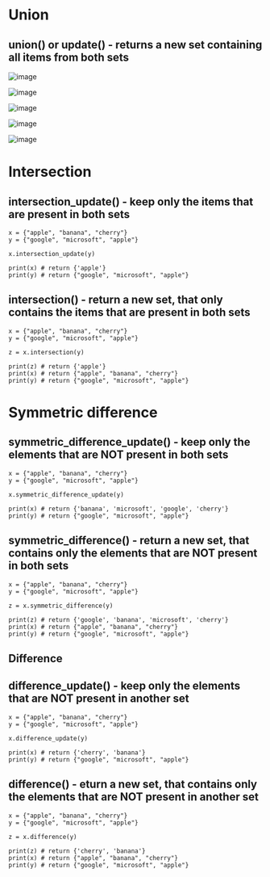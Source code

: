 # Union

## union() or update() - returns a new set containing all items from both sets

![image](https://user-images.githubusercontent.com/60442877/226116474-8a394433-eedf-4351-ab5d-3d16d275623c.png)

![image](https://user-images.githubusercontent.com/60442877/226116478-75fb1b05-34c4-47b9-babf-c5fce42b4d26.png)

![image](https://user-images.githubusercontent.com/60442877/226116492-9d8570db-4459-43dc-8bef-24e33fcc55a0.png)

![image](https://user-images.githubusercontent.com/60442877/226116498-088c55ed-64ea-4885-992f-0ac02ffbc3d6.png)

![image](https://user-images.githubusercontent.com/60442877/226116505-8d9c4c85-7054-4edc-b944-b7dcee4b3a7f.png)

# Intersection

## intersection_update() - keep only the items that are present in both sets

    x = {"apple", "banana", "cherry"}
    y = {"google", "microsoft", "apple"}

    x.intersection_update(y)

    print(x) # return {'apple'}
    print(y) # return {"google", "microsoft", "apple"}

## intersection() - return a new set, that only contains the items that are present in both sets

    x = {"apple", "banana", "cherry"}
    y = {"google", "microsoft", "apple"}

    z = x.intersection(y)

    print(z) # return {'apple'}
    print(x) # return {"apple", "banana", "cherry"}
    print(y) # return {"google", "microsoft", "apple"}

# Symmetric difference

## symmetric_difference_update() - keep only the elements that are NOT present in both sets

    x = {"apple", "banana", "cherry"}
    y = {"google", "microsoft", "apple"}

    x.symmetric_difference_update(y)

    print(x) # return {'banana', 'microsoft', 'google', 'cherry'}
    print(y) # return {"google", "microsoft", "apple"}

## symmetric_difference() - return a new set, that contains only the elements that are NOT present in both sets

    x = {"apple", "banana", "cherry"}
    y = {"google", "microsoft", "apple"}

    z = x.symmetric_difference(y)

    print(z) # return {'google', 'banana', 'microsoft', 'cherry'}
    print(x) # return {"apple", "banana", "cherry"}
    print(y) # return {"google", "microsoft", "apple"}

## Difference

## difference_update() - keep only the elements that are NOT present in another set

    x = {"apple", "banana", "cherry"}
    y = {"google", "microsoft", "apple"}

    x.difference_update(y) 

    print(x) # return {'cherry', 'banana'}
    print(y) # return {"google", "microsoft", "apple"}

## difference() - eturn a new set, that contains only the elements that are NOT present in another set

    x = {"apple", "banana", "cherry"}
    y = {"google", "microsoft", "apple"}

    z = x.difference(y) 

    print(z) # return {'cherry', 'banana'}
    print(x) # return {"apple", "banana", "cherry"}
    print(y) # return {"google", "microsoft", "apple"}




